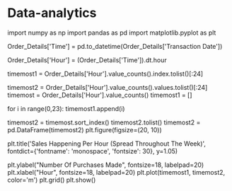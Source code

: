 # Data-analytics

import numpy as np
import pandas as pd
import matplotlib.pyplot as plt


Order_Details['Time'] = pd.to_datetime(Order_Details['Transaction Date'])


Order_Details['Hour'] = (Order_Details['Time']).dt.hour

timemost1 = Order_Details['Hour'].value_counts().index.tolist()[:24] 

timemost2 = Order_Details['Hour'].value_counts().values.tolist()[:24]
timemost = Order_Details['Hour'].value_counts()
timemost1 = []


for i in range(0,23):
    timemost1.append(i)
    
timemost2 = timemost.sort_index()
timemost2.tolist()
timemost2 = pd.DataFrame(timemost2)
plt.figure(figsize=(20, 10))

plt.title('Sales Happening Per Hour (Spread Throughout The Week)',
          fontdict={'fontname': 'monospace', 'fontsize': 30}, y=1.05)

plt.ylabel("Number Of Purchases Made", fontsize=18, labelpad=20)
plt.xlabel("Hour", fontsize=18, labelpad=20)
plt.plot(timemost1, timemost2, color='m')
plt.grid()
plt.show()
